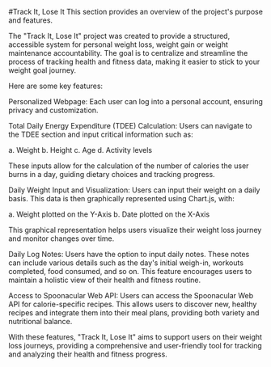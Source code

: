 #Track It, Lose It
This section provides an overview of the project's purpose and features.

The "Track It, Lose It" project was created to provide a structured, accessible system for personal weight loss, weight gain or weight maintenance accountability. 
The goal is to centralize and streamline the process of tracking health and fitness data, making it easier to stick to your weight goal journey.

Here are some key features:

Personalized Webpage: Each user can log into a personal account, ensuring privacy and customization.

Total Daily Energy Expenditure (TDEE) Calculation: Users can navigate to the TDEE section and input critical information such as:

a. Weight
b. Height
c. Age
d. Activity levels

These inputs allow for the calculation of the number of calories the user burns in a day, guiding dietary choices and tracking progress.

Daily Weight Input and Visualization: Users can input their weight on a daily basis. This data is then graphically represented using Chart.js, with:

a. Weight plotted on the Y-Axis
b. Date plotted on the X-Axis

This graphical representation helps users visualize their weight loss journey and monitor changes over time.

Daily Log Notes: Users have the option to input daily notes. These notes can include various details such as the day's initial weigh-in, workouts completed, food consumed, and so on. This feature encourages users to maintain a holistic view of their health and fitness routine.

Access to Spoonacular Web API: Users can access the Spoonacular Web API for calorie-specific recipes. This allows users to discover new, healthy recipes and integrate them into their meal plans, providing both variety and nutritional balance.

With these features, "Track It, Lose It" aims to support users on their weight loss journeys, providing a comprehensive and user-friendly tool for tracking and analyzing their health and fitness progress.